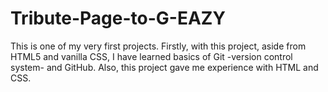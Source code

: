 # Tribute-Page-to-G-EAZY
This is one of my very first projects. Firstly, with this project, aside from HTML5 and vanilla CSS, I have learned basics of Git -version control system- and GitHub. Also, this project gave me experience with HTML and CSS.
